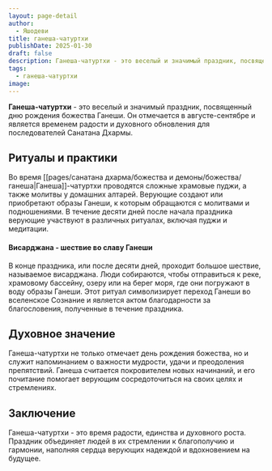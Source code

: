 ```yaml
---
layout: page-detail
author:
  - Яшодеви
title: ганеша-чатуртхи
publishDate: 2025-01-30
draft: false
description: Ганеша-чатуртхи - это веселый и значимый праздник, посвященный дню рождения божества Ганеши. Он отмечается в августе-сентябре и является временем радости и духовного обновления для последователей Санатана Дхармы.
tags:
  - ганеша-чатуртхи
image:
---
```

**Ганеша-чатуртхи** - это веселый и значимый праздник, посвященный дню рождения божества Ганеши. Он отмечается в августе-сентябре и является временем радости и духовного обновления для последователей Санатана Дхармы.

## Ритуалы и практики  

Во время [[pages/санатана дхарма/божества и демоны/божества/ганеша|Ганеша]]-чатуртхи проводятся сложные храмовые пуджи, а также молитвы у домашних алтарей. Верующие создают или приобретают образы Ганеши, к которым обращаются с молитвами и подношениями. В течение десяти дней после начала праздника верующие участвуют в различных ритуалах, включая пуджи и медитации.

#### Висарджана - шествие во славу Ганеши
В конце праздника, или после десяти дней, проходит большое шествие, называемое висарджана. Люди собираются, чтобы отправиться к реке, храмовому бассейну, озеру или на берег моря, где они погружают в воду образы Ганеши. Этот ритуал символизирует переход Ганеши во вселенское Сознание и является актом благодарности за благословения, полученные в течение праздника.

## Духовное значение  

Ганеша-чатуртхи не только отмечает день рождения божества, но и служит напоминанием о важности мудрости, удачи и преодоления препятствий. Ганеша считается покровителем новых начинаний, и его почитание помогает верующим сосредоточиться на своих целях и стремлениях.

## Заключение  

Ганеша-чатуртхи - это время радости, единства и духовного роста. Праздник объединяет людей в их стремлении к благополучию и гармонии, наполняя сердца верующих надеждой и вдохновением на будущее.